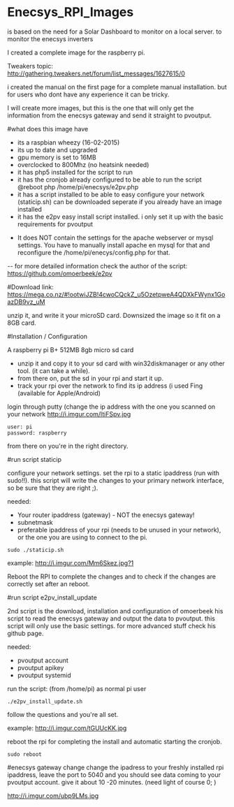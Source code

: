 # Enecsys_RPI_Images
is based on the need for a Solar Dashboard to monitor on a local server. to monitor the enecsys inverters 

I created a complete image for the raspberry pi. 

Tweakers topic: 
http://gathering.tweakers.net/forum/list_messages/1627615/0

i created the manual on the first page for a complete manual installation. but for users who dont have any experience it can be tricky. 

I will create more images, but this is the one that will only get the information from the enecsys gateway and send it straight
to pvoutput. 

#what does this image have
- its a raspbian wheezy (16-02-2015)
- its up to date and upgraded
- gpu memory is set to 16MB
- overclocked to 800Mhz (no heatsink needed)
- it has php5 installed for the script to run
- it has the cronjob already configured to be able to run the script
  @reboot php /home/pi/enecsys/e2pv.php
- it has a script installed to be able to easy configure your network (staticip.sh)
  can be downloaded seperate if you already have an image installed
- it has the e2pv easy install script installed. i only set it up with the basic requirements for pvoutput

* It does NOT contain the settings for the apache webserver or mysql settings. You have to manually install apache en mysql for that and reconfigure the /home/pi/enecys/config.php for that.

-- for more detailed information check the author of the script: 
https://github.com/omoerbeek/e2pv

#Download link:
https://mega.co.nz/#!ootwiJZB!4cwoCQckZ_u5OzetpweA4QDXkFWynx1GoazDB9vz_uM

unzip it, and write it your microSD card. Downsized the image so it fit on a 8GB card.

#Installation / Configuration

A raspberry pi B+ 512MB
8gb micro sd card

- unzip it and copy it to your sd card with win32diskmanager or any other tool. (it can take a while).
- from there on, put the sd in your rpi and start it up.
- track your rpi over the network to find its ip address (i used Fing (available for Apple/Android)

login through putty (change the ip address with the one you scanned on your network
http://i.imgur.com/ltiFSpv.jpg

```
user: pi
password: raspberry
```

from there on you're in the right directory. 

#run script staticip

configure your network settings. set the rpi to a static ipaddress (run with sudo!!). this script will write the changes to your primary network interface, so be sure that they are right ;).

needed:
- Your router ipaddress (gateway) - NOT the enecsys gateway!
- subnetmask
- preferable ipaddress of your rpi (needs to be unused in your network), or the one you are using to connect to the pi.

```
sudo ./staticip.sh
```
example: http://i.imgur.com/Mm6Skez.jpg?1

Reboot the RPI to complete the changes and to check if the changes are correctly set after an reboot.

#run script e2pv_install_update

2nd script is the download, installation and configuration of omoerbeek his script to read the enecsys gateway and output the data to pvoutput. this script will only use the basic settings. for more advanced stuff check his github page. 

needed: 
- pvoutput account
- pvoutput apikey
- pvoutput systemid

run the script: (from /home/pi) as normal pi user
```
./e2pv_install_update.sh
```

follow the questions and you're all set. 

example: http://i.imgur.com/tGUUcKK.jpg


reboot the rpi for completing the install and automatic starting the cronjob.
```
sudo reboot
```

#enecsys gateway change
change the ipadress to your freshly installed rpi ipaddress, leave the port to 5040 and you should see data coming to your pvoutput account. give it about 10 -20 minutes. (need light of course 0; )

http://i.imgur.com/ubp9LMs.jpg
